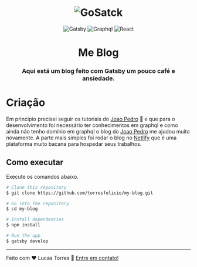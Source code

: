 
<h1 align="center">
    <img alt="GoSatck" src="https://img.icons8.com/clouds/200/000000/react.png" />
    <br>
</h1>

<p align="center">
  <img alt="Gatsby" src="https://img.shields.io/badge/gatsby-100%25-blue">
  
  <img alt="Graphql" src="https://img.shields.io/badge/graphql-100%25-brightgreen">
  
  <img alt="React" src="https://img.shields.io/badge/react-100%25-brightgreen">
</p>

<h1 align="center">
  Me Blog
</h1>

<h3 align="center">
  Aqui está um blog feito com Gatsby um pouco café e ansiedade.
</h3>

# Criação
Em principio precisei seguir os tutoriais do [Joao Pedro](www.joaopedro.cc) 💜 e que para o desenvolvimento foi necessário ter conhecimentos em graphql e como ainda não tenho domínio em graphql o blog do [Joao Pedro](www.joaopedro.cc) me ajudou muito novamente. A parte mais simples foi rodar o blog no [Netlify](https://www.netlify.com/) 
que é uma plataforma muito bacana para hospedar seus trabalhos.


## Como executar

Execute os comandos abaixo.

```bash
# Clone this repository
$ git clone https://github.com/torresfelicio/my-blog.git

# Go into the repository
$ cd my-blog

# Install dependencies
$ npm install

# Run the app
$ gatsby develop
```

---


Feito com ♥ Lucas Torres :wave: [Entre em contato!](https://www.linkedin.com/in/torresfelicio/)